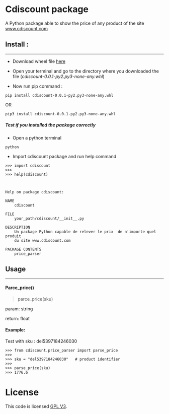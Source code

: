 Cdiscount package 
===================
A Python package able to show the price of any product
of the site www.cdiscount.com

## Install  :
--------------

   * Download wheel file [here]("https://github.com/AnthonyH-ecv/cdiscount/raw/master/dist/cdiscount-0.0.1-py2.py3-none-any.whl")
   
   * Open your terminal and go to the directory where you downloaded the file (*cdiscount-0.0.1-py2.py3-none-any.whl*)
   
   * Now run pip command :
   
    pip install cdiscount-0.0.1-py2.py3-none-any.whl

   OR
   
    pip3 install cdiscount-0.0.1-py2.py3-none-any.whl
   
   ##### Test if you installed the package correctly
   * Open a python terminal
    
    python
   
   * Import cdiscount package and run help command
        
    >>> import cdiscount
    >>>
    >>> help(cdiscount)
  
  

    Help on package cdiscount:
    
    NAME
        cdiscount
    
    FILE
        your_path/cdiscount/__init__.py
    
    DESCRIPTION
        Un package Python capable de relever le prix  de n'importe quel produit
        du site www.cdiscount.com
    
    PACKAGE CONTENTS
        price_parser

    

## Usage
---------
   
   #### Parce_price() 
   
   > parce_price(sku)
   
   param: string
  
   return: float
   
   #### Example:
   
   Test with sku : del5397184246030

    >>> from cdiscount.price_parser import parse_price
    >>>
    >>> sku = "del5397184246030"   # product identifier
    >>>
    >>> parse_price(sku)
    >>> 1776.6

# License

This code is licensed [GPL V3]("https://en.wikipedia.org/wiki/GNU_General_Public_License").
